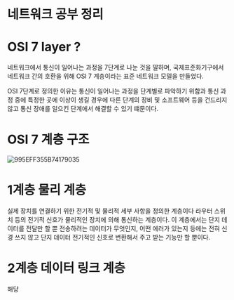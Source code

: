 # 네트워크 공부 정리

# OSI 7 layer ?
네트워크에서 통신이 일어나는 과정을 7단계로 나눈 것을 말하며, 국제표준화기구에서 네트워크 간의
호환을 위해 OSI 7 계층이라는 표준 네트워크 모델을 만들었다.

OSI 7단계로 정의한 이유는 통신이 일어나는 과정을 단계별로 파악하기 위함과 통신 과정 중에
특정한 곳에 이상이 생길 경우에 다른 단계의 장비 및 소프트웨어 등을 건드리지 않고 통신 장애를 일으킨 
단계에서 해결할 수 있기 떄문이다.


# OSI 7 계층 구조
![995EFF355B74179035](https://user-images.githubusercontent.com/108653023/180694057-78fad683-8c4d-428d-8ee2-198f24f50d00.jpg)

# 1계층 물리 계층
실제 장치를 연결하기 위한 전기적 및 물리적 세부 사항을 정의한 계층이다
라우터 스위치 등의 전기적 신호가 물리적인 장치에 의해 통신하는 계층이다.
이 계층에서는 단지 데이터를 전달만 할 뿐 전송하려는 데이터가 무엇인지, 어떤 에러가 있는지 등에는
전혀 신경 쓰지 않고 단지 데이터 전기적인 신호로 변환해서 주고 받는 기능만 할 뿐이다.

# 2계층 데이터 링크 계층
해당 
